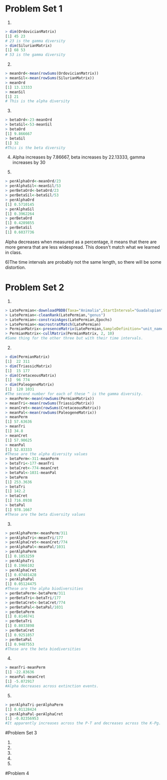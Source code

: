 # Problem Set 1
1)
````R
> dim(OrdovicianMatrix)
[1] 45 23
# 23 is the gamma diversity
> dim(SilurianMatrix)
[1] 68 53
# 53 is the gamma diversity
````
2)
````R
> meanOrd<-mean(rowSums(OrdovicianMatrix))
> meanSil<-mean(rowSums(SilurianMatrix))
> meanOrd
[1] 13.13333
> meanSil
[1] 21
# This is the alpha diversity
````
3)
````R
> betaOrd<-23-meanOrd
> betaSil<-53-meanSil
> betaOrd
[1] 9.866667
> betaSil
[1] 32
#This is the beta diversity
````
4) Alpha increases by 7.86667, beta increases by 22.13333, gamma increases by 30

5)
````R
> perAlphaOrd<-meanOrd/23
> perAlphaSil<-meanSil/53
> perBetaOrd<-betaOrd/23
> perBetaSil<-betaSil/53
> perAlphaOrd
[1] 0.5710145
> perAlphaSil
[1] 0.3962264
> perBetaOrd
[1] 0.4289855
> perBetaSil
[1] 0.6037736

````
Alpha decreases when measured as a percentage, it means that there are more genera that are less widespread. This doesn't match what we learned in class.

6)The time intervals are probably not the same length, so there will be some distortion.

# Problem Set 2
1)
````R
> LatePermian<-downloadPBDB(Taxa="Animalia",StartInterval="Guadalupian",StopInterval="Lopingian")
> LatePermian<-cleanRank(LatePermian,"genus")
> LatePermian<-constrainAges(LatePermian,Epochs)
> LatePermian<-macrostratMatch(LatePermian)
> PermianMatrix<-presenceMatrix(LatePermian,SampleDefinition="unit_name",TaxonRank="genus")
> PermianMatrix<-cullMatrix(PermianMatrix, 2, 10)
#Same thing for the other three but with their time intervals.
````
2)
````R
> dim(PermianMatrix)
[1]  22 311
> dim(TriassicMatrix)
[1]  15 177
> dim(CretaceousMatrix)
[1]  96 774
> dim(PaleogeneMatrix)
[1]  120 1031
#The second number for each of these ^ is the gamma diversity.
> meanPerm<-mean(rowSums(PermianMatrix))
> meanTri<-mean(rowSums(TriassicMatrix))
> meanCret<-mean(rowSums(CretaceousMatrix))
> meanPal<-mean(rowSums(PaleogeneMatrix))
> meanPerm
[1] 57.63636
> meanTri
[1] 34.8
> meanCret
[1] 57.90625
> meanPal
[1] 52.83333
#These are the alpha diversity values
> betaPerm<-311-meanPerm
> betaTri<-177-meanTri
> betaCret<-774-meanCret
> betaPal<-1031-meanPal
> betaPerm
[1] 253.3636
> betaTri
[1] 142.2
> betaCret
[1] 716.0938
> betaPal
[1] 978.1667
#These are the beta diversity values
````
3)
````R
> perAlphaPerm<-meanPerm/311
> perAlphaTri<-meanTri/177
> perAlphaCret<-meanCret/774
> perAlphaPal<-meanPal/1031
> perAlphaPerm
[1] 0.1853259
> perAlphaTri
[1] 0.1966102
> perAlphaCret
[1] 0.07481428
> perAlphaPal
[1] 0.05124475
#These are the alpha biodiversities
> perBetaPerm<-betaPerm/311
> perBetaTri<-betaTri/177
> perBetaCret<-betaCret/774
> perBetaPal<-betaPal/1031
> perBetaPerm
[1] 0.8146741
> perBetaTri
[1] 0.8033898
> perBetaCret
[1] 0.9251857
> perBetaPal
[1] 0.9487553
#These are the beta biodiversities
````
4)
````R
> meanTri-meanPerm
[1] -22.83636
> meanPal-meanCret
[1] -5.072917
#Alpha decreases across extinction events.
````
5)
````R
> perAlphaTri-perAlphaPerm
[1] 0.01128424
> perAlphaPal-perAlphaCret
[1] -0.02356953
#It apparently increases across the P-T and decreases across the K-Pg.
````
#Problem Set 3

1)

2)

3)

4)
5)

#Problem 4
